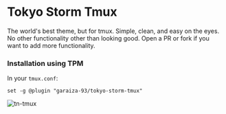 # Tokyo Storm Tmux
The world's best theme, but for tmux. Simple, clean, and easy on the eyes.
No other functionality other than looking good. Open a PR or fork if you want to add more functionality.
### Installation using TPM

In your `tmux.conf`:
```
set -g @plugin "garaiza-93/tokyo-storm-tmux"
```
![tn-tmux](https://user-images.githubusercontent.com/57430880/201505726-c65d9656-0111-436a-bd40-b6361d67c742.png)
